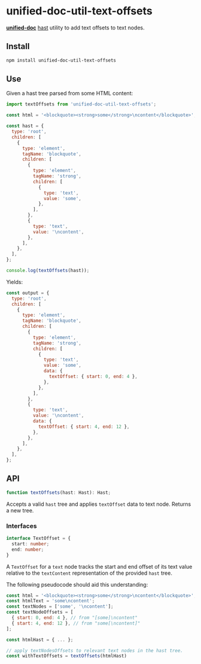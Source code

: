 # unified-doc-util-text-offsets

[**unified-doc**][unified-doc] [hast][hast] utility to add text offsets to text nodes.

## Install

```sh
npm install unified-doc-util-text-offsets
```

## Use

Given a hast tree parsed from some HTML content:

```js
import textOffsets from 'unified-doc-util-text-offsets';

const html = '<blockquote><strong>some</strong>\ncontent</blockquote>';

const hast = {
  type: 'root',
  children: [
    {
      type: 'element',
      tagName: 'blockquote',
      children: [
        {
          type: 'element',
          tagName: 'strong',
          children: [
            {
              type: 'text',
              value: 'some',
            },
          ],
        },
        {
          type: 'text',
          value: '\ncontent',
        },
      ],
    },
  ],
};

console.log(textOffsets(hast));
```

Yields:

```js
const output = {
  type: 'root',
  children: [
    {
      type: 'element',
      tagName: 'blockquote',
      children: [
        {
          type: 'element',
          tagName: 'strong',
          children: [
            {
              type: 'text',
              value: 'some',
              data: {
                textOffset: { start: 0, end: 4 },
              },
            },
          ],
        },
        {
          type: 'text',
          value: '\ncontent',
          data: {
            textOffset: { start: 4, end: 12 },
          },
        },
      ],
    },
  ],
};
```


## API

```ts
function textOffsets(hast: Hast): Hast;
```

Accepts a valid `hast` tree and applies `textOffset` data to text node.  Returns a new tree.

### Interfaces

```ts
interface TextOffset = {
  start: number;
  end: number;
}
```

A `TextOffset` for a `text` node tracks the start and end offset of its text value relative to the `textContent` representation of the provided `hast` tree.

The following pseudocode should aid this understanding:

```js
const html = '<blockquote><strong>some</strong>\ncontent</blockquote>';
const htmlText = 'some\ncontent';
const textNodes = ['some', '\ncontent'];
const textNodeOffsets = [
  { start: 0, end: 4 }, // from "[some]\ncontent"
  { start: 4, end: 12 }, // from "some[\ncontent]"
];

const htmlHast = { ... };

// apply textNodesOffsets to relevant text nodes in the hast tree.
const withTextOffsets = textOffsets(htmlHast)
```

<!-- Links -->
[hast]: https://github.com/syntax-tree/hast
[unified-doc]: https://github.com/unified-doc/unified-doc
